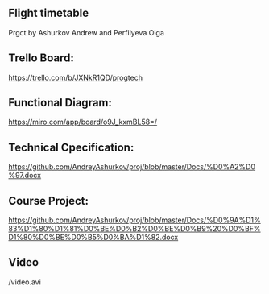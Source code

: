 ## Flight timetable
Prgct by Ashurkov Andrew and Perfilyeva Olga
## Trello Board:

https://trello.com/b/JXNkR1QD/progtech
## Functional Diagram:

https://miro.com/app/board/o9J_kxmBL58=/
## Technical Cpecification:

https://github.com/AndreyAshurkov/proj/blob/master/Docs/%D0%A2%D0%97.docx
## Course Project:

https://github.com/AndreyAshurkov/proj/blob/master/Docs/%D0%9A%D1%83%D1%80%D1%81%D0%BE%D0%B2%D0%BE%D0%B9%20%D0%BF%D1%80%D0%BE%D0%B5%D0%BA%D1%82.docx
## Video

/video.avi
